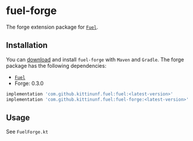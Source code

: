 # fuel-forge
The forge extension package for [`Fuel`](../README.md).

## Installation

You can [download](https://bintray.com/kittinunf/maven/Fuel-Android/_latestVersion) and install `fuel-forge` with `Maven` and `Gradle`. The forge package has the following dependencies:
* [`Fuel`](../fuel/README.md)
* Forge: 0.3.0

```groovy
implementation 'com.github.kittinunf.fuel:fuel:<latest-version>'
implementation 'com.github.kittinunf.fuel:fuel-forge:<latest-version>'
```

## Usage

See `FuelForge.kt`
